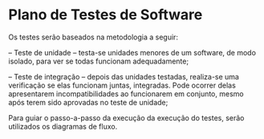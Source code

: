 # Plano de Testes de Software

Os testes serão baseados na metodologia a seguir: 

– Teste de unidade – testa-se unidades menores de um software, de modo isolado, para ver se todas funcionam adequadamente; 

– Teste de integração – depois das unidades testadas, realiza-se uma verificação se elas funcionam juntas, integradas. Pode ocorrer delas apresentarem incompatibilidades ao funcionarem em conjunto, mesmo após terem sido aprovadas no teste de unidade; 

Para guiar o passo-a-passo da execução da execução do testes, serão utilizados os diagramas de fluxo.
